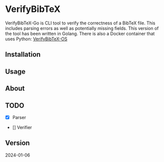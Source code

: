# VerifyBibTeX
VerifyBibTeX-Go is CLI tool to verify the correctness of a BibTeX file. This includes parsing errors as well as potentially missing fields. This version of the tool has been written in Golang. There is also a Docker container that uses Python: [VerifyBibTeX-OS](https://github.com/phimisci/verifybibtex-os)

## Installation

## Usage

## About

## TODO

- [x] Parser
- []  Verifier 

## Version
2024-01-06